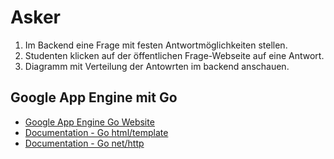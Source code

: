 # Asker
1. Im Backend eine Frage mit festen Antwortmöglichkeiten stellen.
2. Studenten klicken auf der öffentlichen Frage-Webseite auf eine Antwort.
3. Diagramm mit Verteilung der Antowrten im backend anschauen.

## Google App Engine mit Go
- [Google App Engine Go Website](https://cloud.google.com/appengine/docs/go/gettingstarted/introduction)
- [Documentation - Go html/template](https://golang.org/pkg/html/template/)
- [Documentation - Go net/http](https://golang.org/pkg/net/http/)
